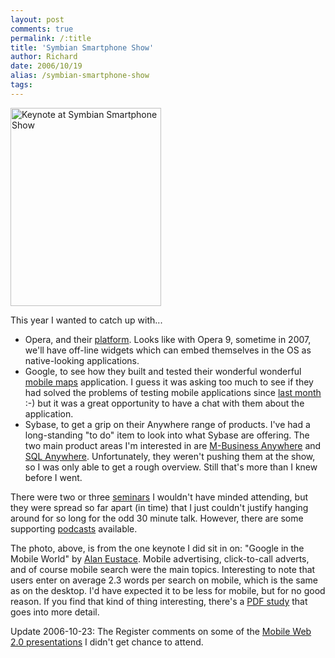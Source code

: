 ```yaml
---
layout: post
comments: true
permalink: /:title
title: 'Symbian Smartphone Show'
author: Richard
date: 2006/10/19
alias: /symbian-smartphone-show
tags:
---
```


<a href="https://www.flickr.com/photos/d6y/2049224269" title="Keynote at Symbian Smartphone Show by Richard Dallaway, on Flickr"><img src="https://farm3.staticflickr.com/2378/2049224269_4f20919e5c_o.jpg" width="241" height="317" alt="Keynote at Symbian Smartphone Show"></a>

This year I wanted to catch up with...

-   Opera, and their [platform][]. Looks like with Opera 9, sometime in
2007, we'll have off-line widgets which can embed themselves in the
OS as native-looking applications.
-   Google, to see how they built and tested their wonderful wonderful
[mobile maps][] application. I guess it was asking too much to see
if they had solved the problems of testing mobile applications since
[last month][] :-) but it was a great opportunity to have a chat
with them about the application.
-   Sybase, to get a grip on their Anywhere range of products. I've had
a long-standing "to do" item to look into what Sybase are offering.
The two main product areas I'm interested in are [M-Business
Anywhere][] and [SQL Anywhere][]. Unfortunately, they weren't
pushing them at the show, so I was only able to get a rough
overview. Still that's more than I knew before I went.

There were two or three [seminars][] I wouldn't have minded attending,
but they were spread so far apart (in time) that I just couldn't justify
hanging around for so long for the odd 30 minute talk. However, there
are some supporting [podcasts][] available.

The photo, above, is from the one keynote I did sit in on: "Google in
the Mobile World" by [Alan Eustace][]. Mobile advertising, click-to-call
adverts, and of course mobile search were the main topics. Interesting
to note that users enter on average 2.3 words per search on mobile,
which is the same as on the desktop. I'd have expected it to be less for
mobile, but for no good reason. If you find that kind of thing
interesting, there's a [PDF study][] that goes into more detail.

Update 2006-10-23: The Register comments on some of the [Mobile Web 2.0 presentations][] I didn't get chance to attend.


  [Symbian Smartphone Show]: http://www.symbiansmartphoneshow.com
  [platform]: http://www.opera.com/products/mobile/platform/
  [mobile maps]: http://www.google.com/gmm/index.html
  [last month]: http://blog.spiralarm.com/richard/2006/09/google-ltac.html
  [M-Business Anywhere]: http://www.sybase.com/products/mobilesolutions/m-businessanywhere
  [SQL Anywhere]: http://www.sybase.com/products/mobilesolutions/sqlanywhere
  [seminars]: http://www.symbiansmartphoneshow.com/2006/default.asp?page=sem
  [podcasts]: http://www.symbian.com/smartphoneradio/
  [Alan Eustace]: http://www.google.com/corporate/execs.html#alan
  [PDF study]: http://www1.cs.columbia.edu/~mkamvar/publications/CHI_06.pdf
  [Mobile Web 2.0 presentations]: http://www.theregister.co.uk/2006/10/19/web20_vs_mobiles/print.html

